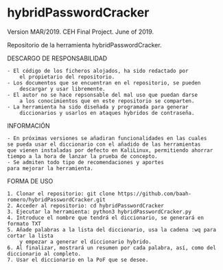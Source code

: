 # hybridPasswordCracker
Version MAR/2019. CEH Final Project. June of 2019. 

Repositorio de la herramienta hybridPasswordCracker. 

DESCARGO DE RESPONSABILIDAD

    - El código de los ficheros alojados, ha sido redactado por
        el propietario del repositorio.
    - Los documentos que se encuentran en el repositorio, se pueden
        descargar y usar libremente.
    - El autor no se hace repsonsable del mal uso que puedan darse
        a los conocimientos que en este repositorio se comparten.
    - La herramienta ha sido diseñada y programada para generar 
        diccionarios y usarlos en ataques hybridos de contraseña.
    
INFORMACIÓN


    - En próximas versiones se añadiran funcionalidades en las cuales
    se pueda usar el diccionario con el añadido de las herramientas
    que vienen instaladas por defecto en KaliLinux, permitiendo ahorrar
    tiempo a la hora de lanzar la prueba de concepto.
    - Se admiten todo tipo de recomendaciones y aportes 
    para mejorar la herramienta.
    
FORMA DE USO
    
    1. Clonar el repositorio: git clone https://github.com/baah-romero/hybridPasswordCracker.git
    2. Acceder al repositorio: cd hybridPasswordCracker
    3. Ejecutar la herramienta: python3 hybridPasswordCracker.py
    4. Introduce el nombre que tendrá el diccionario, se generará en formato TXT
    5. Añade palabras a la lista del diccionario, usa la cadena :wq para cortar la lista 
        y empezar a generar el diccionario hybrido.
    6. Al finalizar, mostrará un resumen por cada palabra, así, como del diccionario al completo.
    7. Usar el diccionario en la PoF que se desee.
